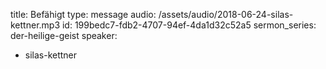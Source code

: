 title: Befähigt
type: message
audio: /assets/audio/2018-06-24-silas-kettner.mp3
id: 199bedc7-fdb2-4707-94ef-4da1d32c52a5
sermon_series: der-heilige-geist
speaker:
  - silas-kettner
